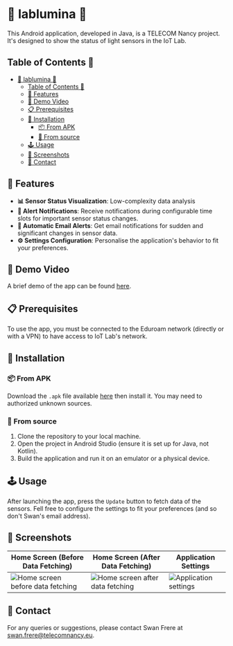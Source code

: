# 🌟 lablumina 📱

This Android application, developed in Java, is a TELECOM Nancy project.
It's designed to show the status of light sensors in the IoT Lab.

## Table of Contents 📃

- [🌟 lablumina 📱](#-lablumina-)
   - [Table of Contents 📃](#table-of-contents-)
   - [🚀 Features](#-features)
   - [🎥 Demo Video](#-demo-video)
   - [📋 Prerequisites](#-prerequisites)
   - [📲 Installation](#-installation)
      - [📦 From APK](#-from-apk)
      - [📔 From source](#-from-source)
   - [🕹️ Usage](#-usage)
   - [📸 Screenshots](#-screenshots)
   - [📧 Contact](#-contact)

## 🚀 Features

- **📊 Sensor Status Visualization**: Low-complexity data analysis
- **🔔 Alert Notifications**: Receive notifications during configurable time slots for important sensor status changes.
- **📧 Automatic Email Alerts**: Get email notifications for sudden and significant changes in sensor data.
- **⚙️ Settings Configuration**: Personalise the application's behavior to fit your preferences.

## 🎥 Demo Video

A brief demo of the app can be found [here](docs/readme-material/demo.mp4).

## 📋 Prerequisites

To use the app, you must be connected to the Eduroam network (directly or with a VPN) to have access to IoT Lab's network.

## 📲 Installation

### 📦 From APK

Download the `.apk` file available [here](https://github.com/le-chartreux/ProjetAMIO/releases/download/1.0.0/ProjetAMIO.apk) then install it.
You may need to authorized unknown sources.

### 📔 From source

1. Clone the repository to your local machine.
2. Open the project in Android Studio (ensure it is set up for Java, not Kotlin).
3. Build the application and run it on an emulator or a physical device.

## 🕹️ Usage

After launching the app, press the `Update` button to fetch data of the sensors.
Fell free to configure the settings to fit your preferences (and so don't Swan's email address).

## 📸 Screenshots

| Home Screen (Before Data Fetching) | Home Screen (After Data Fetching) | Application Settings |
|------------------------------------|-----------------------------------|----------------------|
| ![Home screen before data fetching](docs/readme-material/home-screen-before-data-fetching.png) | ![Home screen after data fetching](docs/readme-material/home-screen-after-data-fetching.png) | ![Application settings](docs/readme-material/settings.png) |

## 📧 Contact

For any queries or suggestions, please contact Swan Frere at [swan.frere@telecomnancy.eu](mailto:swan.frere@telecomnancy.eu).
